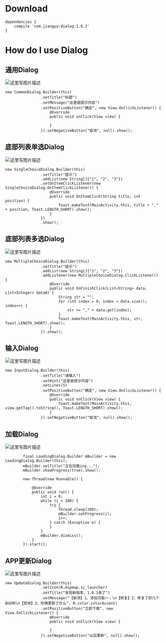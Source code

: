 
# Download

```
dependencies {
    compile 'com.jiangyy:dialog:1.0.2'
}
```

# How do I use Dialog

## 通用Dialog

![这里写图片描述](http://img.blog.csdn.net/20170808213610557?watermark/2/text/aHR0cDovL2Jsb2cuY3Nkbi5uZXQvanlqODQ5MTE1Mjg3/font/5a6L5L2T/fontsize/400/fill/I0JBQkFCMA==/dissolve/70/gravity/SouthEast)

```
new CommonDialog.Builder(this)
                .setTitle("标题")
                .setMessage("这里是提示内容")
                .setPositiveButton("确定", new View.OnClickListener() {
                    @Override
                    public void onClick(View view) {

                    }
                }).setNegativeButton("取消", null).show();
```


## 底部列表单选Dialog

![这里写图片描述](http://img.blog.csdn.net/20170808213904553?watermark/2/text/aHR0cDovL2Jsb2cuY3Nkbi5uZXQvanlqODQ5MTE1Mjg3/font/5a6L5L2T/fontsize/400/fill/I0JBQkFCMA==/dissolve/70/gravity/SouthEast)

```
new SingleChoiceDialog.Builder(this)
				.setTitle("提示")
                .addList(new String[]{"1", "2", "3"})
                .setOnItemClickListener(new SingleChoiceDialog.OnItemClickListener() {
                    @Override
                    public void OnItemClick(String title, int position) {
                        Toast.makeText(MainActivity.this, title + "," + position, Toast.LENGTH_SHORT).show();
                    }
                })
                .show();
```

## 底部列表多选Dialog

![这里写图片描述](http://img.blog.csdn.net/20170808214043223?watermark/2/text/aHR0cDovL2Jsb2cuY3Nkbi5uZXQvanlqODQ5MTE1Mjg3/font/5a6L5L2T/fontsize/400/fill/I0JBQkFCMA==/dissolve/70/gravity/SouthEast)

```
new MultipleChoiceDialog.Builder(this)
				.setTitle("提示")
                .addList(new String[]{"1", "2", "3"})
                .addListener(new MultipleChoiceDialog.ClickListener() {
                    @Override
                    public void OnFinishClick(List<String> data, List<Integer> data0) {
                        String str = "";
                        for (int index = 0; index < data.size(); index++) {
                            str += "," + data.get(index);
                        }
                        Toast.makeText(MainActivity.this, str, Toast.LENGTH_SHORT).show();
                    }
                }).show();
```

## 输入Dialog

![这里写图片描述](http://img.blog.csdn.net/20170808214448788?watermark/2/text/aHR0cDovL2Jsb2cuY3Nkbi5uZXQvanlqODQ5MTE1Mjg3/font/5a6L5L2T/fontsize/400/fill/I0JBQkFCMA==/dissolve/70/gravity/SouthEast)

```
new InputDialog.Builder(this)
                .setTitle("请输入")
                .setHint("这里是提示内容")
                .setLines(5)
                .setPositiveButton("确定", new View.OnClickListener() {
                    @Override
                    public void onClick(View view) {
                        Toast.makeText(MainActivity.this, view.getTag().toString(), Toast.LENGTH_SHORT).show();
                    }
                }).setNegativeButton("取消", null).show();
```

## 加载Dialog

![这里写图片描述](http://img.blog.csdn.net/20170808214759126?watermark/2/text/aHR0cDovL2Jsb2cuY3Nkbi5uZXQvanlqODQ5MTE1Mjg3/font/5a6L5L2T/fontsize/400/fill/I0JBQkFCMA==/dissolve/70/gravity/SouthEast)

```
		final LoadingDialog.Builder mBuilder = new LoadingDialog.Builder(this);
        mBuilder.setTitle("正在加载ing...");
        mBuilder.showProgress(true).show();

        new Thread(new Runnable() {

            @Override
            public void run() {
                int i = 0;
                while (i < 100) {
                    try {
                        Thread.sleep(200);
                        mBuilder.setProgress(i);
                        i++;
                    } catch (Exception e) {
                    }
                }
                mBuilder.dismiss();
            }
        }).start();
```

## APP更新Dialog

![这里写图片描述](http://img.blog.csdn.net/20170808214851846?watermark/2/text/aHR0cDovL2Jsb2cuY3Nkbi5uZXQvanlqODQ5MTE1Mjg3/font/5a6L5L2T/fontsize/400/fill/I0JBQkFCMA==/dissolve/70/gravity/SouthEast)

```
new UpdateDialog.Builder(this)
                .setIcon(R.mipmap.ic_launcher)
                .setTitle("发现新版本，1.0.1来了")
                .setMessage("【新添】1、添加功能一；\n【修复】2、修复了好几个BUG哟\n【其他】3、你猜更新了什么", R.color.colorAccent)
                .setPositiveButton("立即下载", new View.OnClickListener() {
                    @Override
                    public void onClick(View view) {

                    }
                }).setNegativeButton("以后更新", null).show();
```
